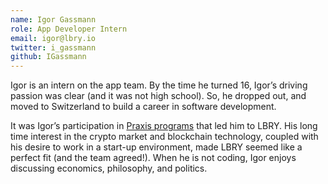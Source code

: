 ```yaml
---
name: Igor Gassmann
role: App Developer Intern
email: igor@lbry.io
twitter: i_gassmann
github: IGassmann
---
```

Igor is an intern on the app team. By the time he turned 16, Igor’s driving passion was clear (and it was not high school). So, he dropped out, and moved to Switzerland to build a career in software development.

It was Igor’s participation in [Praxis programs](http://discoverpraxis.com/) that led him to LBRY. His long time interest in the crypto market and blockchain technology, coupled with his desire to work in a start-up environment, made LBRY seemed like a perfect fit (and the team agreed!). When he is not coding, Igor enjoys discussing economics, philosophy, and politics.
